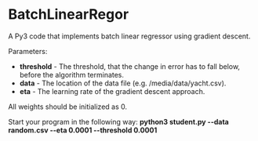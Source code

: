 # BatchLinearRegor
A Py3 code that implements batch linear regressor using gradient descent.

Parameters:
- **threshold** - The threshold, that the change in error has to fall below, before the algorithm terminates.
- **data** - The location of the data file (e.g. /media/data/yacht.csv).
- **eta** - The learning rate of the gradient descent approach.

All weights should be initialized as 0.

Start your program in the following way:
**python3 student.py --data random.csv --eta 0.0001 --threshold 0.0001**
